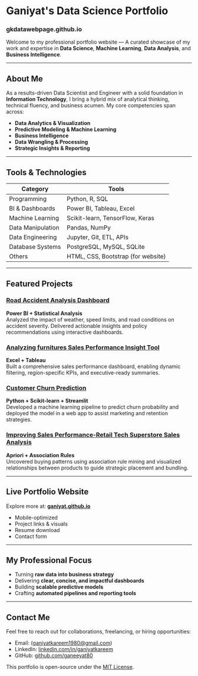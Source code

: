 # Ganiyat's Data Science Portfolio
### gkdatawebpage.github.io

Welcome to my professional portfolio website — A curated showcase of my work and expertise in **Data Science**, **Machine Learning**, **Data Analysis**, and **Business Intelligence**.

---

## About Me

As a results-driven Data Scientist and Engineer with a solid foundation in **Information Technology**, I bring a hybrid mix of analytical thinking, technical fluency, and business acumen. My core competencies span across:

-  **Data Analytics & Visualization**
-  **Predictive Modeling & Machine Learning**
-  **Business Intelligence**
-  **Data Wrangling & Processing**
-  **Strategic Insights & Reporting**

---

##  Tools & Technologies

| Category | Tools |
|----------|-------|
| Programming | Python, R, SQL |
| BI & Dashboards | Power BI, Tableau, Excel |
| Machine Learning | Scikit-learn, TensorFlow, Keras |
| Data Manipulation | Pandas, NumPy |
| Data Engineering | Jupyter, Git, ETL, APIs |
| Database Systems | PostgreSQL, MySQL, SQLite |
| Others | HTML, CSS, Bootstrap (for website) |

---

##  Featured Projects

###  [Road Accident Analysis Dashboard](https://ganeeyat80.github.io/gkdatawebpage.github.io/)
**Power BI + Statistical Analysis**  
Analyzed the impact of weather, speed limits, and road conditions on accident severity. Delivered actionable insights and policy recommendations using interactive dashboards.

###  [Analyzing furnitures Sales Performance Insight Tool](https://ganeeyat80.github.io/gkdatawebpage.github.io/)
**Excel + Tableau**  
Built a comprehensive sales performance dashboard, enabling dynamic filtering, region-specific KPIs, and executive-ready summaries.

###  [Customer Churn Prediction](https://ganeeyat80.github.io/gkdatawebpage.github.io/)
**Python + Scikit-learn + Streamlit**  
Developed a machine learning pipeline to predict churn probability and deployed the model in a web app to assist marketing and retention strategies.

###  [Improving Sales Performance-Retail Tech Superstore Sales Analysis](https://ganeeyat80.github.io/gkdatawebpage.github.io/)
**Apriori + Association Rules**  
Uncovered buying patterns using association rule mining and visualized relationships between products to guide strategic placement and bundling.

---

##  Live Portfolio Website

Explore more at: **[ganiyat.github.io](https://github.com/ganeeyat80/gkdatawebpage.github.io)**  
- Mobile-optimized  
- Project links & visuals  
- Resume download  
- Contact form

---

##  My Professional Focus

- Turning **raw data into business strategy**
- Delivering **clear, concise, and impactful dashboards**
- Building **scalable predictive models**
- Crafting **automated pipelines and reporting tools**

---

##  Contact Me

Feel free to reach out for collaborations, freelancing, or hiring opportunities:

-  Email: (ganiyatkareem1980@gmail.com)
-  LinkedIn: [linkedin.com/in/ganiyatkareem](https://www.linkedin.com/in/ganiyat-kareem)
-  GitHub: [github.com/ganeeyat80](https://github.com/ganeeyat80/gkdatawebpage.github.io)


This portfolio is open-source under the [MIT License](LICENSE).
